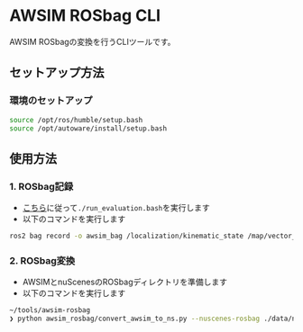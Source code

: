 # AWSIM ROSbag CLI

AWSIM ROSbagの変換を行うCLIツールです。

## セットアップ方法

### 環境のセットアップ

```sh
source /opt/ros/humble/setup.bash
source /opt/autoware/install/setup.bash
```

## 使用方法

### 1. ROSbag記録

- [こちら](https://automotiveaichallenge.github.io/aichallenge-documentation-2025/setup/visible-simulation.html)に従って`./run_evaluation.bash`を実行します
- 以下のコマンドを実行します

```sh
ros2 bag record -o awsim_bag /localization/kinematic_state /map/vector_map /planning/scenario_planning/trajectory /sensing/camera/camera_info /sensing/camera/image_raw /sensing/imu/imu_raw /tf /tf_static
```

### 2. ROSbag変換

- AWSIMとnuScenesのROSbagディレクトリを準備します
- 以下のコマンドを実行します

```sh
~/tools/awsim-rosbag
❯ python awsim_rosbag/convert_awsim_to_ns.py --nuscenes-rosbag ./data/ns_bag/ --input-awsim-rosbag ./data/awsim_bag/ --output-awsim-rosbag ./data/awsim_bag_ns --start-index 120
```
